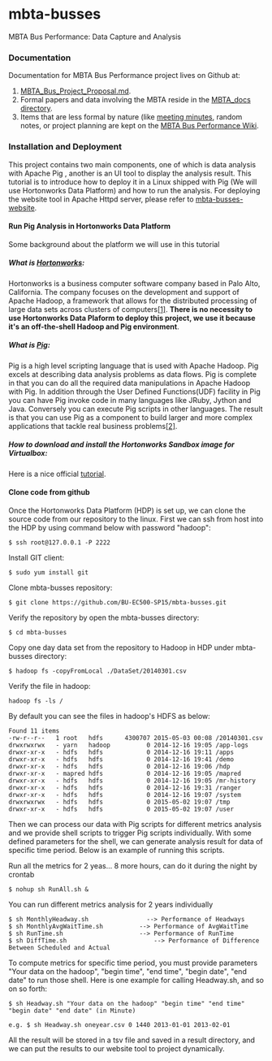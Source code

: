 # mbta-busses
MBTA Bus Performance: Data Capture and Analysis

### Documentation
Documentation for MBTA Bus Performance project lives on Github at:

1. [MBTA_Bus_Project_Proposal.md](https://github.com/BU-EC500-SP15/mbta-busses/blob/master/MBTA_Bus_Project_Proposal.md).
2. Formal papers and data involving the MBTA reside in the [MBTA_docs directory](https://github.com/BU-EC500-SP15/mbta-busses/tree/master/MBTA_docs).
3. Items that are less formal by nature (like [meeting minutes][mm], random notes, or project planning are kept on the [MBTA Bus Performance Wiki](https://github.com/BU-EC500-SP15/mbta-busses/wiki).

[mm]:	https://github.com/BU-EC500-SP15/mbta-busses/wiki

### Installation and Deployment

This project contains two main components, one of which is data analysis with Apache Pig , another is an UI tool to display the analysis result. This tutorial is to introduce how to deploy it in a Linux shipped with Pig (We will use Hortonworks Data Platform) and how to run the analysis. For deploying the website tool in Apache Httpd server, please refer to [mbta-busses-website](https://github.com/BU-EC500-SP15/mbta-busses-website/blob/master/README.md).

#### Run Pig Analysis in Hortonworks Data Platform

Some background about the platform we will use in this tutorial

##### What is [Hortonworks](http://en.wikipedia.org/wiki/Hortonworks):

Hortonworks is a business computer software company based in Palo Alto, California. The company focuses on the development and support of Apache Hadoop, a framework that allows for the distributed processing of large data sets across clusters of computers[[1]](http://en.wikipedia.org/wiki/Hortonworks). **There is no necessity to use Hortonworks Data Plaform to deploy this project, we use it because it's an off-the-shell Hadoop and Pig environment**.

##### What is [Pig](http://hortonworks.com/hadoop-tutorial/how-to-process-data-with-apache-pig/):

Pig is a high level scripting language that is used with Apache Hadoop. Pig excels at describing data analysis problems as data flows. Pig is complete in that you can do all the required data manipulations in Apache Hadoop with Pig. In addition through the User Defined Functions(UDF) facility in Pig you can have Pig invoke code in many languages like JRuby, Jython and Java. Conversely you can execute Pig scripts in other languages. The result is that you can use Pig as a component to build larger and more complex applications that tackle real business problems[[2]](http://hortonworks.com/hadoop-tutorial/how-to-process-data-with-apache-pig/).

##### How to download and install the Hortonworks Sandbox image for Virtualbox:

Here is a nice official [tutorial](http://hortonworks.com/products/hortonworks-sandbox/#install).

#### Clone code from github

Once the Hortonworks Data Platform (HDP) is set up, we can clone the source code from our repository to the linux. First we can ssh from host into the HDP by using command below with password "hadoop":
```
$ ssh root@127.0.0.1 -P 2222
```
Install GIT client:
```
$ sudo yum install git
```
Clone mbta-busses repository:
```
$ git clone https://github.com/BU-EC500-SP15/mbta-busses.git
```
Verify the repository by open the mbta-busses directory:
```
$ cd mbta-busses
```
Copy one day data set from the repository to Hadoop in HDP under mbta-busses directory:
```
$ hadoop fs -copyFromLocal ./DataSet/20140301.csv
```
Verify the file in hadoop:
```
hadoop fs -ls /
```
By default you can see the files in hadoop's HDFS as below:
```
Found 11 items
-rw-r--r--   1 root   hdfs      4300707 2015-05-03 00:08 /20140301.csv
drwxrwxrwx   - yarn   hadoop          0 2014-12-16 19:05 /app-logs
drwxr-xr-x   - hdfs   hdfs            0 2014-12-16 19:11 /apps
drwxr-xr-x   - hdfs   hdfs            0 2014-12-16 19:41 /demo
drwxr-xr-x   - hdfs   hdfs            0 2014-12-16 19:06 /hdp
drwxr-xr-x   - mapred hdfs            0 2014-12-16 19:05 /mapred
drwxr-xr-x   - hdfs   hdfs            0 2014-12-16 19:05 /mr-history
drwxr-xr-x   - hdfs   hdfs            0 2014-12-16 19:31 /ranger
drwxr-xr-x   - hdfs   hdfs            0 2014-12-16 19:07 /system
drwxrwxrwx   - hdfs   hdfs            0 2015-05-02 19:07 /tmp
drwxr-xr-x   - hdfs   hdfs            0 2015-05-02 19:07 /user
```
Then we can process our data with Pig scripts for different metrics analysis and we provide shell scripts to trigger Pig scripts individually. With some defined parameters for the shell, we can generate analysis result for data of specific time period. Below is an example of running this scripts.

Run all the metrics for 2 yeas... 8 more hours, can do it during the night by crontab
```
$ nohup sh RunAll.sh &
```
You can run different metrics analysis for 2 years individually
```
$ sh MonthlyHeadway.sh                --> Performance of Headways
$ sh MonthlyAvgWaitTime.sh			--> Performance of AvgWaitTime
$ sh RunTime.sh						--> Performance of RunTime
$ sh DiffTime.sh 						--> Performance of Difference Between Scheduled and Actual 
```
To compute metrics for specific time period, you must provide parameters "Your data on the hadoop", "begin time", "end time", "begin date", "end date" to run those shell. Here is one example for calling Headway.sh, and so on so forth:
```
$ sh Headway.sh "Your data on the hadoop" "begin time" "end time" "begin date" "end date" (in Minute)

e.g. $ sh Headway.sh oneyear.csv 0 1440 2013-01-01 2013-02-01
```
All the result will be stored in a tsv file and saved in a result directory, and we can put the results to our website tool to project dynamically.

